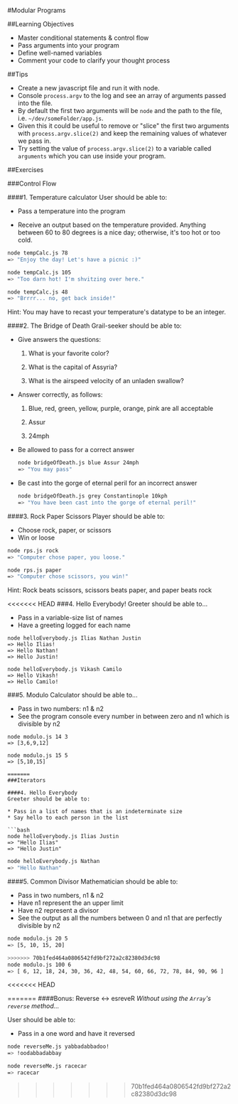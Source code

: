 #Modular Programs

##Learning Objectives

* Master conditional statements & control flow
* Pass arguments into your program
* Define well-named variables
* Comment your code to clarify your thought process

##Tips

* Create a new javascript file and run it with node.
* Console `process.argv` to the log and see an array of arguments passed into the file.
* By default the first two arguments will be `node` and the path to the file, i.e. `~/dev/someFolder/app.js`.
* Given this it could be useful to remove or "slice" the first two arguments with `process.argv.slice(2)` and keep the remaining values of whatever we pass in.
* Try setting the value of `process.argv.slice(2)` to a variable called `arguments` which you can use inside your program.

##Exercises

###Control Flow

####1. Temperature calculator
User should be able to:

* Pass a temperature into the program

* Receive an output based on the temperature provided. Anything between 60 to 80 degrees is a nice day; otherwise, it's too hot or too cold. 

```bash
node tempCalc.js 78
=> "Enjoy the day! Let's have a picnic :)"
```

```bash
node tempCalc.js 105
=> "Too darn hot! I'm shvitzing over here."
```

```bash
node tempCalc.js 48
=> "Brrrr... no, get back inside!"
```

Hint: You may have to recast your temperature's datatype to be an integer.


####2. The Bridge of Death
Grail-seeker should be able to:

* Give answers the questions:

	1) What is your favorite color?
	
	2) What is the capital of Assyria?
	
	3) What is the airspeed velocity of an unladen swallow?
	
* Answer correctly, as follows:

	1) Blue, red, green, yellow, purple, orange, pink are all acceptable
	
	2) Assur
	
	3) 24mph
	
* Be allowed to pass for a correct answer

	```bash
	node bridgeOfDeath.js blue Assur 24mph
	=> "You may pass"
	```
* Be cast into the gorge of eternal peril for an incorrect answer
	
	```bash
	node bridgeOfDeath.js grey Constantinople 10kph
	=> "You have been cast into the gorge of eternal peril!"
	```


####3. Rock Paper Scissors
Player should be able to:

* Choose rock, paper, or scissors
* Win or loose

```bash
node rps.js rock
=> "Computer chose paper, you loose."
```

```bash
node rps.js paper
=> "Computer chose scissors, you win!"
```

Hint: Rock beats scissors, scissors beats paper, and paper beats rock

<<<<<<< HEAD
###4. Hello Everybody!
Greeter should be able to...

* Pass in a variable-size list of names
* Have a greeting logged for each name

```
node helloEverybody.js Ilias Nathan Justin
=> Hello Ilias!
=> Hello Nathan!
=> Hello Justin!
``` 

```
node helloEverybody.js Vikash Camilo
=> Hello Vikash!
=> Hello Camilo!
```

###5. Modulo
Calculator should be able to...

* Pass in two numbers: n1 & n2
* See the program console every number in between zero and n1 which is divisible by n2

```
node modulo.js 14 3
=> [3,6,9,12]
```

```
node modulo.js 15 5
=> [5,10,15]
```

```
=======
###Iterators

####4. Hello Everybody
Greeter should be able to:

* Pass in a list of names that is an indeterminate size
* Say hello to each person in the list

```bash
node helloEverybody.js Ilias Justin
=> "Hello Ilias"
=> "Hello Justin"
```

```bash
node helloEverybody.js Nathan
=> "Hello Nathan"
```

####5. Common Divisor
Mathematician should be able to:

* Pass in two numbers, n1 & n2
* Have n1 represent the an upper limit
* Have n2 represent a divisor
* See the output as all the numbers between 0 and n1 that are perfectly divisible by n2

```bash
node modulo.js 20 5
=> [5, 10, 15, 20]
```

```bash
>>>>>>> 70b1fed464a0806542fd9bf272a2c82380d3dc98
node modulo.js 100 6
=> [ 6, 12, 18, 24, 30, 36, 42, 48, 54, 60, 66, 72, 78, 84, 90, 96 ]
```

<<<<<<< HEAD


=======
####Bonus: Reverse <-> esreveR
*Without using the `Array`'s `reverse` method...*

User should be able to:

* Pass in a one word and have it reversed

```bash
node reverseMe.js yabbadabbadoo!
=> !oodabbadabbay
```

```bash
node reverseMe.js racecar
=> racecar
```
>>>>>>> 70b1fed464a0806542fd9bf272a2c82380d3dc98
